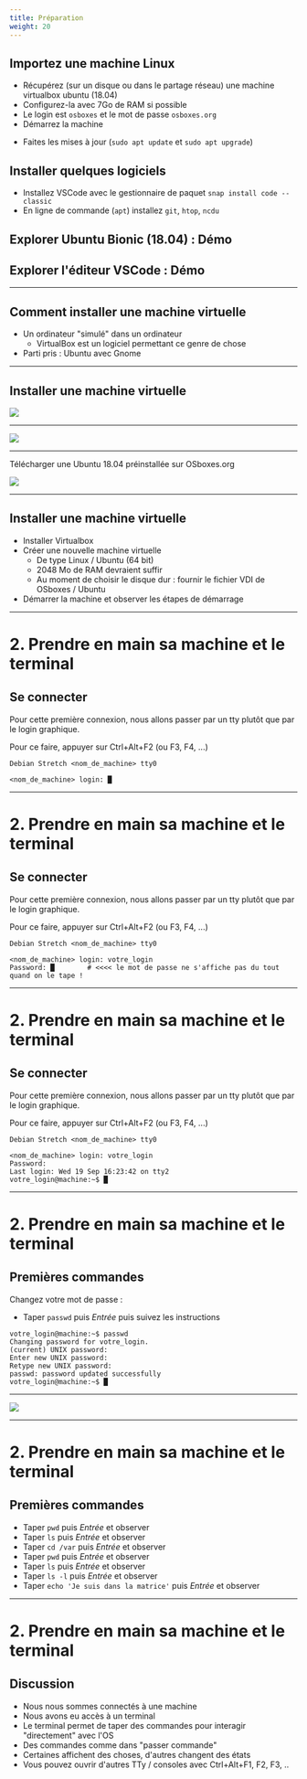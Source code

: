 ```yaml
---
title: Préparation
weight: 20
---
```


## Importez une machine Linux

- Récupérez (sur un disque ou dans le partage réseau) une machine virtualbox ubuntu (18.04)
- Configurez-la avec 7Go de RAM si possible
- Le login est `osboxes` et le mot de passe `osboxes.org`
- Démarrez la machine
<!-- - Pour mettre la VM en Azerty : -->
- Faites les mises à jour (`sudo apt update` et `sudo apt upgrade`)

## Installer quelques logiciels

- Installez VSCode avec le gestionnaire de paquet `snap install code --classic`
- En ligne de commande (`apt`) installez `git`, `htop`, `ncdu`

## Explorer Ubuntu Bionic (18.04) : Démo

## Explorer l'éditeur VSCode : Démo

---

## Comment installer une machine virtuelle

- Un ordinateur "simulé" dans un ordinateur
  - VirtualBox est un logiciel permettant ce genre de chose
- Parti pris : Ubuntu avec Gnome

---

## Installer une machine virtuelle

![](../../images/vbox1.png)

---

![](../../images/vbox2.png)

---

Télécharger une Ubuntu 18.04 préinstallée sur OSboxes.org

![](../../images/osboxes_mint.png)

---

## Installer une machine virtuelle

- Installer Virtualbox
- Créer une nouvelle machine virtuelle
  - De type Linux / Ubuntu (64 bit)
  - 2048 Mo de RAM devraient suffir
  - Au moment de choisir le disque dur : fournir le fichier VDI de OSboxes / Ubuntu
- Démarrer la machine et observer les étapes de démarrage

---

# 2. Prendre en main sa machine et le terminal

## Se connecter

Pour cette première connexion, nous allons passer par un tty plutôt que par le login graphique.

Pour ce faire, appuyer sur Ctrl+Alt+F2 (ou F3, F4, ...)

```
Debian Stretch <nom_de_machine> tty0

<nom_de_machine> login: █
```

---

# 2. Prendre en main sa machine et le terminal

## Se connecter

Pour cette première connexion, nous allons passer par un tty plutôt que par le login graphique.

Pour ce faire, appuyer sur Ctrl+Alt+F2 (ou F3, F4, ...)

```
Debian Stretch <nom_de_machine> tty0

<nom_de_machine> login: votre_login
Password: █        # <<<< le mot de passe ne s'affiche pas du tout quand on le tape !
```

---

# 2. Prendre en main sa machine et le terminal

## Se connecter

Pour cette première connexion, nous allons passer par un tty plutôt que par le login graphique.

Pour ce faire, appuyer sur Ctrl+Alt+F2 (ou F3, F4, ...)

```
Debian Stretch <nom_de_machine> tty0

<nom_de_machine> login: votre_login
Password:
Last login: Wed 19 Sep 16:23:42 on tty2
votre_login@machine:~$ █
```

---

# 2. Prendre en main sa machine et le terminal

## Premières commandes

Changez votre mot de passe :

- Taper `passwd` puis _Entrée_ puis suivez les instructions

```
votre_login@machine:~$ passwd
Changing password for votre_login.
(current) UNIX password:
Enter new UNIX password:
Retype new UNIX password:
passwd: password updated successfully
votre_login@machine:~$ █
```

---

![](../../images/password-mistakes.png)

---

# 2. Prendre en main sa machine et le terminal

## Premières commandes

- Taper `pwd` puis _Entrée_ et observer
- Taper `ls` puis _Entrée_ et observer
- Taper `cd /var` puis _Entrée_ et observer
- Taper `pwd` puis _Entrée_ et observer
- Taper `ls` puis _Entrée_ et observer
- Taper `ls -l` puis _Entrée_ et observer
- Taper `echo 'Je suis dans la matrice'` puis _Entrée_ et observer

---

# 2. Prendre en main sa machine et le terminal

## Discussion

- Nous nous sommes connectés à une machine
- Nous avons eu accès à un terminal
- Le terminal permet de taper des commandes pour interagir "directement" avec l'OS
- Des commandes comme dans "passer commande"
- Certaines affichent des choses, d'autres changent des états
- Vous pouvez ouvrir d'autres TTy / consoles avec Ctrl+Alt+F1, F2, F3, ..
